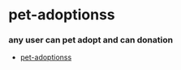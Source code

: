 # pet-adoptionss

### any user can pet adopt and can donation


- [pet-adoptionss](https://pet-adoptionss.surge.sh) 